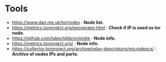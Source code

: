 # Tools
- https://www.dan.me.uk/tornodes : **Node list.**
- https://metrics.torproject.org/exonerator.html : **Check if IP is used as tor node.**
- https://github.com/lukechilds/onionite : **Node info.**
- https://metrics.torproject.org/ : **Node info.**
- https://collector.torproject.org/archive/relay-descriptors/microdescs/ : **Archive of nodes IPs and ports.**

